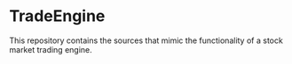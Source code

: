 # TradeEngine
This repository contains the sources that mimic the functionality of a stock market trading engine.
